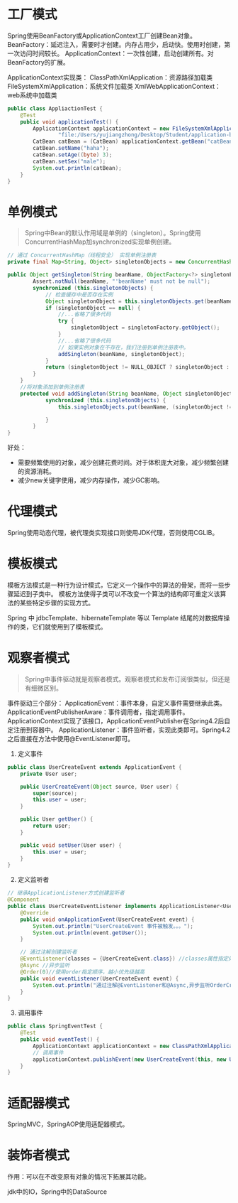 # 工厂模式
Spring使用BeanFactory或ApplicationContext工厂创建Bean对象。
BeanFactory：延迟注入，需要时才创建。内存占用少，启动快。使用时创建，第一次访问时间较长。
ApplicationContext：一次性创建，启动创建所有。对BeanFactory的扩展。

ApplicationContext实现类：
    ClassPathXmlApplication：资源路径加载类
    FileSystemXmlApplication：系统文件加载类
    XmlWebApplicationContext：web系统中加载类

```java
public class AppliactionTest {
    @Test
    public void applicationTest() {
        ApplicationContext applicationContext = new FileSystemXmlApplicationContext(
                "file:/Users/yujiangzhong/Desktop/Student/application-bean.xml");
        CatBean catBean = (CatBean) applicationContext.getBean("catBean");
        catBean.setName("haha");
        catBean.setAge((byte) 3);
        catBean.setSex("male");
        System.out.println(catBean);
    }
}
```

# 单例模式
> Spring中Bean的默认作用域是单例的（singleton）。Spring使用ConcurrentHashMap加synchronized实现单例创建。

```java
// 通过 ConcurrentHashMap（线程安全） 实现单例注册表
private final Map<String, Object> singletonObjects = new ConcurrentHashMap<String, Object>(64);

public Object getSingleton(String beanName, ObjectFactory<?> singletonFactory) {
        Assert.notNull(beanName, "'beanName' must not be null");
        synchronized (this.singletonObjects) {
            // 检查缓存中是否存在实例  
            Object singletonObject = this.singletonObjects.get(beanName);
            if (singletonObject == null) {
                //...省略了很多代码
                try {
                    singletonObject = singletonFactory.getObject();
                }
                //...省略了很多代码
                // 如果实例对象在不存在，我们注册到单例注册表中。
                addSingleton(beanName, singletonObject);
            }
            return (singletonObject != NULL_OBJECT ? singletonObject : null);
        }
    }
    //将对象添加到单例注册表
    protected void addSingleton(String beanName, Object singletonObject) {
            synchronized (this.singletonObjects) {
                this.singletonObjects.put(beanName, (singletonObject != null ? singletonObject : NULL_OBJECT));

            }
        }
}
```

好处：
- 需要频繁使用的对象，减少创建花费时间。对于体积庞大对象，减少频繁创建的资源消耗。
- 减少new关键字使用，减少内存操作，减少GC影响。 

# 代理模式
Spring使用动态代理，被代理类实现接口则使用JDK代理，否则使用CGLIB。

# 模板模式
模板方法模式是一种行为设计模式，它定义一个操作中的算法的骨架，而将一些步骤延迟到子类中。 模板方法使得子类可以不改变一个算法的结构即可重定义该算法的某些特定步骤的实现方式。

Spring 中 jdbcTemplate、hibernateTemplate 等以 Template 结尾的对数据库操作的类，它们就使用到了模板模式。

# 观察者模式
> Spring中事件驱动就是观察者模式。观察者模式和发布订阅很类似，但还是有细微区别。

事件驱动三个部分：
ApplicationEvent：事件本身，自定义事件需要继承此类。
ApplicationEventPublisherAware：事件调用者，指定调用事件。ApplicationContext实现了该接口，ApplicationEventPublisher在Spring4.2后自定注册到容器中。
ApplicationListener：事件监听者，实现此类即可。Spring4.2之后直接在方法中使用@EventListener即可。

1. 定义事件
```java
public class UserCreateEvent extends ApplicationEvent {
    private User user;

    public UserCreateEvent(Object source, User user) {
        super(source);
        this.user = user;
    }

    public User getUser() {
        return user;
    }

    public void setUser(User user) {
        this.user = user;
    }
}
```

2. 定义监听者
```java
// 继承ApplicationListener方式创建监听者
@Component
public class UserCreateEventListener implements ApplicationListener<UserCreateEvent> {
    @Override
    public void onApplicationEvent(UserCreateEvent event) {
        System.out.println("UserCreateEvent 事件被触发。。。");
        System.out.println(event.getUser());
    }

    // 通过注解创建监听者
    @EventListener(classes = {UserCreateEvent.class}) //classes属性指定处理事件的类型
    @Async //异步监听
    @Order(0)//使用order指定顺序，越小优先级越高
    public void eventListener(UserCreateEvent event) {
        System.out.println("通过注解@EventListener和@Async,异步监听OrderCreateEvent事件,orderId:" + event.getUser());
    }
}
```

3. 调用事件
```java
public class SpringEventTest {
    @Test
    public void eventTest() {
        ApplicationContext applicationContext = new ClassPathXmlApplicationContext("application-bean.xml");
        // 调用事件
        applicationContext.publishEvent(new UserCreateEvent(this, new User("fish", 18, "male")));
    }
}
```

# 适配器模式
SpringMVC，SpringAOP使用适配器模式。

# 装饰者模式
作用：可以在不改变原有对象的情况下拓展其功能。

jdk中的IO，Spring中的DataSource
